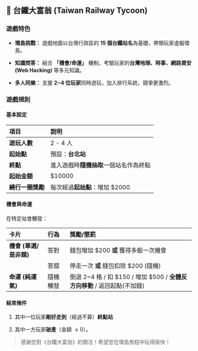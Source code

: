 ## 🚂 台鐵大富翁 (Taiwan Railway Tycoon)

###  遊戲特色

  * **環島挑戰：** 遊戲地圖以台灣行政區的 **15 個台鐵站名**為基礎，帶領玩家虛擬環島。
    
  * **知識問答：** 結合 **「機會/命運」** 機制，考驗玩家的**台灣地理、時事、網路資安 (Web Hacking)** 等多元知識。
    
  * **多人同樂：** 支援 **2\~4 位玩家**同時遊玩，加入排行系統，競爭更激烈。

###  遊戲規則

#### 基本設定

| 項目 | 說明 |
| :--- | :--- |
| **遊玩人數** | 2 - 4 人 |
| **起始點** | 預設：**台北站** |
| **終點** | 進入遊戲時**隨機抽取**一個站名作為終點 |
| **起始金額** | $10000 |
| **繞行一圈獎勵** | 每次經過**起始點**：增加 $2000 |

####  機會與命運

在特定站會觸發：

| 卡片 | 行為 | 獎勵/懲罰 |
| :--- | :--- | :--- |
| **機會 (單選/是非題)** | 答對 | 錢包增加 $200 **或** 獲得多骰一次機會 |
| | 答錯 | 停走一次 **或** 錢包扣除 $200 (隨機) |
| **命運 (純運氣)** | 隨機觸發 | 倒退 2\~4 格 / 扣 $150 / 增加 $500 / **全體反方向移動** / 返回起點(不加錢) |

####  結束條件

1.  其中一位玩家**剛好走到**（經過不算）**終點站**
  
2.  其中一方玩家**破產**（金額 $\le 0$）。

> 感謝您對《台鐵大富翁》的關注！希望您在環島旅程中玩得愉快！
